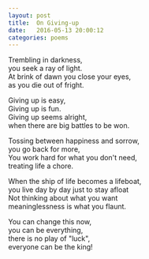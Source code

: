 ```yaml
---
layout: post
title:  On Giving-up
date:   2016-05-13 20:00:12
categories: poems
---
```


Trembling in darkness, <br/>
you seek a ray of light. <br/>
At brink of dawn you close your eyes, <br/>
as you die out of fright. <br/>

Giving up is easy, <br/>
Giving up is fun. <br/>
Giving up seems alright, <br/>
when there are big battles to be won.<br/>

Tossing between happiness and sorrow, <br/>
you go back for more, <br/>
You work hard for what you don't need, <br/>
treating life a chore. <br/>

When the ship of life becomes a lifeboat, <br/>
you live day by day just to stay afloat <br/>
Not thinking about what you want <br/>
meaninglessness is what you flaunt. <br/>

You can change this now, <br/>
you can be everything, <br/>
there is no play of "luck",<br/>
everyone can be the king! <br/>
